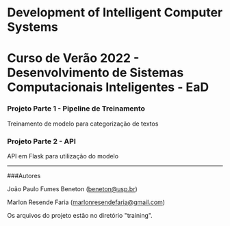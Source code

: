 # Development of Intelligent Computer Systems

# Curso de Verão 2022 - Desenvolvimento de Sistemas Computacionais Inteligentes - EaD

### Projeto Parte 1 - Pipeline de Treinamento 
Treinamento de modelo para categorização de textos

### Projeto Parte 2 - API
API em Flask para utilização do modelo

---
###Autores

João Paulo Fumes Beneton (beneton@usp.br)

Marlon Resende Faria (marlonresendefaria@gmail.com)


Os arquivos do projeto estão no diretório "training".

